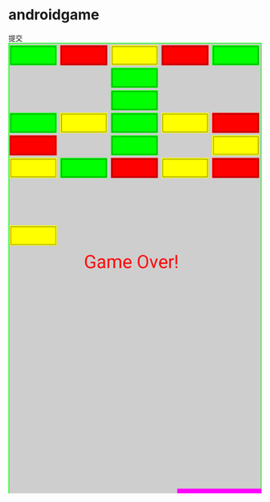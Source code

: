 # androidgame
提交
![Image text](https://github.com/wlkYO/androidgame/blob/master/src/main/res/mipmap-hdpi/ballgame.png)
